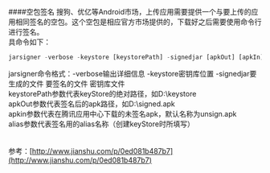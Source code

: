 ####空包签名
搜狗、优亿等Android市场，上传应用需要提供一个与要上传的应用相同签名的空包。这个空包是相应官方市场提供的，下载好之后需要使用命令行进行签名。<br/>
具命令如下：
```javascript
jarsigner -verbose -keystore [keystorePath] -signedjar [apkOut] [apkIn] [alias]
```
jarsigner命令格式：-verbose输出详细信息 -keystore密钥库位置 -signedjar要生成的文件 要签名的文件 密钥库文件<br/>
keystorePath参数代表keyStore的绝对路径，如D:\keystore<br/>
apkOut参数代表签名后的apk路径，如D:\signed.apk<br/>
apkin参数代表在腾讯应用中心下载的未签名apk，默认名称为unsign.apk<br/>
alias参数代表签名用的alias名称（创建keyStore时所填写）<br/>
<br/>
<br/>
参考：[http://www.jianshu.com/p/0ed081b487b7](http://www.jianshu.com/p/0ed081b487b7)
